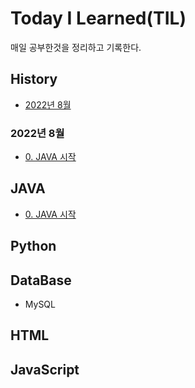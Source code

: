 # Today I Learned(TIL)

매일 공부한것을 정리하고 기록한다.

## History
- [2022년 8월](https://github.com/jjsin123/TIL#2022년-8월)



### 2022년 8월

- [0. JAVA 시작](https://github.com/jjsin123/TIL/blob/main/0%20JAVA%20%EC%8B%9C%EC%9E%91.md)

## JAVA
- [0. JAVA 시작](https://github.com/jjsin123/TIL/blob/main/0%20JAVA%20%EC%8B%9C%EC%9E%91.md)
## Python
## DataBase
* MySQL
## HTML
## JavaScript
